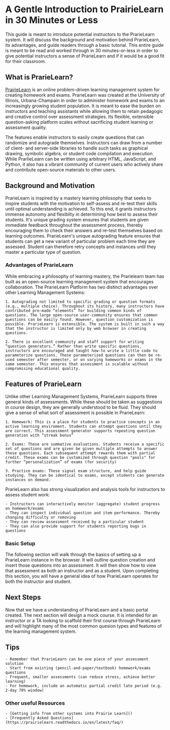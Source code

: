 # A Gentle Introduction to PrairieLearn in 30 Minutes or Less

This guide is meant to introduce potential instructors to the PrarieLearn system. It will discuss the background and motivation behind PrarieLearn, its advantages, and guide readers through a basic tutorial. This entire guide is meant to be read and worked through in 30 minutes-or-less in order to give potential instructors a sense of PrarieLearn and if it would be a good fit for their classroom.


## What is PrarieLearn?

[PrairieLearn](https://www.prairielearn.com/) is an online problem-driven learning management system for creating homework and exams. PrarieLearn was created at the University of Illinois, Urbana-Champain in order to administer homework and exams to an increasingly growing student population. It is meant to ease the burden on instructors and teaching assistants while allowing them to retain pedagogic and creative control over assessment strategies. Its flexible, extensible question-asking platform scales without sacrificing student learning or assessment quality.

The features enable instructors to easily create questions that can randomize and autograde themselves. Instructors can draw from a number of client- and server-side libraries to handle such tasks as graphical drawing, symbolic algebra, or student code compilation and execution. While PrarlieLearn can be written using arbitrary HTML, JavaScript, and Python, it also has a vibrant community of current users who actively share and contribute open-source materials to other users.

## Background and Motivation

PrarieLearn is inspired by a mastery learning philosophy that seeks to inspire students with the motivation to self-assess and re-test their skills until optimal understanding is achieved. To this end, it grants instructors immense autonomy and flexibilty in determining how best to assess their students. It's unique grading system ensures that students are given immediate feedback throughout the assessment process, thereby encouraging them to check their answers and re-test themselves based on learning outcomes. PrarieLearn's unique autograding feature ensures that students can get a new variant of particular problem each time they are assessed. Student can therefore retry concepts and instances until they master a particular type of question. 

<!-- PrarieLearn was designed in conjunction with the [Computer-Based Testing Facility](https://cbtf.illinois.edu/) to allow for asynchronous testing. New and current users are welcome to a weekly CBTF/PrairieLearn "Office Hours" where faculty users come together to work on test items in an open-office-hour format. Contact [Dave Mussulman (Engineering)](mussulma@illinois.edu), [Mariana Silva (Engineering](mfsilva@illinois.edu), or [Julie Baker (LAS)](juliemb@illinois.edu) for more information. -->

<!-- Need some language about background. Do we want to include language about CBTF? 
Do we have literature I can cite about testing motivation? 
Also get emails! -->


### Advantages of PrarieLearn

While embracing a philosophy of learning mastery, the Prarielearn team has built as an open-source learning management system that encourages collaboration. The PrarieLearn Platform has two distinct advantages over other Learning Management Systems:

    1. Autograding not limited to specific grading or question formats (e.g., multiple choice). Throughout its history, many instructors have contributed pre-made “elements” for building common kinds of questions. The large open-source user-community ensures that common questions can be easily found. However, question customization is possible. PrarieLearn is extensible. The system is built in such a way that the instructor is limited only by web browser in creating questions.

    2. There is excellent community and staff support for writing “question generators.” Rather than write specific questions, instructors are encouraged and taught how-to write a little code to parameterize questions. These parameterized questions can then be re-used semester after semester, or on varying homeworks or exams in the same semester. This ensures that assessment is scalable without compromising educational quality.
 

## Features of PrarieLearn

Unlike other Learning Management Systems, PrarieLearn supports three general kinds of assessments. While these should be taken as suggestions in course design, they are generally understood to be fluid. They should give a sense of what sort of assessment is possible in PrarieLearn:

    1. Homework: This is a place for students to practice concepts in an active learning enviroment. Students can attempt questions until they are correct. This assessment generator supports repeating question generation with “streak bonus” 

    2. Exams: These are summative evaluations. Students receive a specific set of questions and are given be given multiple attempts to answer those questions. Each subsequent attempt rewards them with partial credit. These exams can be customized through question "pools" for further “personalization” of exams (for security)

    3. Practice exams: These signal exam structure, and help guide studying. They can be identical to exams, except students can generate instances on demand.

PrarieLearn also has strong visualization and analysis tools for instructors to assess student work:

    - Instructors can interactively monitor (aggregate) student progress on homework/exams
    - They can inspect individual question and item performance. Thereby changing difficulty or removing
    - They can review assessment received by a particular student
    - They can also provide support for students reporting bugs in questions

### Basic Setup

The following section will walk through the basics of setting up a PrarieLearn instance in the browser. It will outline question creation and insert those questions into an assessment. It will then show how to view that assessment as both an instructor and as a student. Upon completing this section, you will have a general idea of how PrarieLearn operates for both the instructor and student.

<!-- This section will draw from https://prairielearn.readthedocs.io/en/latest/getStarted/, https://prairielearn.readthedocs.io/en/latest/getStarted/#creating-questions-from-the-example-course, https://prairielearn.readthedocs.io/en/latest/getStarted/#creating-a-new-assessment 

Each element of this section will provide a clear roadmap of what is being performed and use numbers rather than bullet points. 

 -->

## Next Steps

Now that we have a understanding of PrarieLearn and a basic portal created. The next section will design a mock course. It is intended for an instructor or a TA looking to scaffold their first course through PrarieLearn and will highlight many of the most common quesion types and features of the learning management system.  

## Tips

    - Remember that PrarieLearn can be one piece of your assessment solution
    - Start from existing (pencil-and-paper/textbook) homework/exams questions
    - Frequent, smaller assessments (can reduce stress, achieve better learning)
    - For homework, include an automatic partial credit late period (e.g. 2-day 70% window)

<!-- Contact [Dave Mussulman (Engineering)](mussulma@illinois.edu), [Mariana Silva (Engineering](mfsilva@illinois.edu), or [Julie Baker (LAS)](juliemb@illinois.edu) for more information about office hours and reach out for assistance. -->

### Other useful Resources

    - [Getting info from other systems into Prairie Learn]()
    - [Frequently Asked Questions](https://prairielearn.readthedocs.io/en/latest/faq/)

